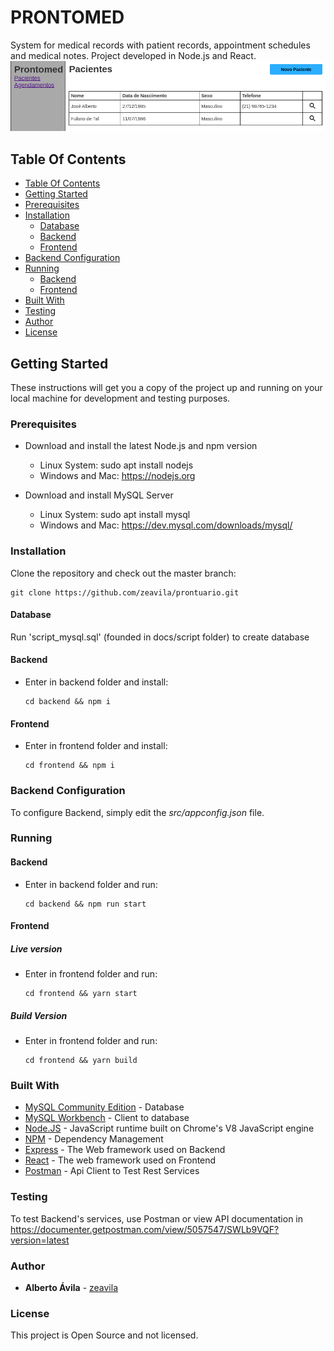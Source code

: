 # PRONTOMED

System for medical records with patient records, appointment schedules and medical notes. Project developed in Node.js and React.
![Screenshot](https://raw.githubusercontent.com/zeavila/prontuario/master/frontend/public/Captura%20de%20Tela_%C3%81rea%20de%20Sele%C3%A7%C3%A3o_20191230001442.png)

## Table Of Contents

- [Table Of Contents](#table-of-contents)
- [Getting Started](#getting-started)
- [Prerequisites](#prerequisites)
- [Installation](#installation)
  - [Database](#database)
  - [Backend](#backend)
  - [Frontend](#frontend)
- [Backend Configuration](#backend-configuration)
- [Running](#running)
  - [Backend](#backend)
  - [Frontend](#frontend)
- [Built With](#built-with)
- [Testing](#testing)
- [Author](#author)
- [License](#license)

## Getting Started

These instructions will get you a copy of the project up and running on your local machine for development and testing purposes.

### Prerequisites

- Download and install the latest Node.js and npm version

  - Linux System: sudo apt install nodejs
  - Windows and Mac: https://nodejs.org

- Download and install MySQL Server
  - Linux System: sudo apt install mysql
  - Windows and Mac: https://dev.mysql.com/downloads/mysql/

### Installation

Clone the repository and check out the master branch:

```
git clone https://github.com/zeavila/prontuario.git
```

#### Database

Run 'script_mysql.sql' (founded in docs/script folder) to create database

#### Backend

- Enter in backend folder and install:

  ```
  cd backend && npm i
  ```

#### Frontend

- Enter in frontend folder and install:

  ```
  cd frontend && npm i
  ```

### Backend Configuration

To configure Backend, simply edit the _src/appconfig.json_ file.

### Running

#### Backend

- Enter in backend folder and run:

  ```
  cd backend && npm run start
  ```

#### Frontend

##### Live version

- Enter in frontend folder and run:

  ```
  cd frontend && yarn start
  ```

##### Build Version

- Enter in frontend folder and run:

  ```
  cd frontend && yarn build
  ```

### Built With

- [MySQL Community Edition](https://www.mysql.com/products/community/) - Database
- [MySQL Workbench](https://dev.mysql.com/downloads/workbench/) - Client to database
- [Node.JS](https://www.nodejs.org/) - JavaScript runtime built on Chrome's V8 JavaScript engine
- [NPM](https://www.npmjs.com/) - Dependency Management
- [Express](https://expressjs.com) - The Web framework used on Backend
- [React](https://reactjs.org/) - The web framework used on Frontend
- [Postman](https://www.getpostman.com/) - Api Client to Test Rest Services

### Testing

To test Backend's services, use Postman or view API documentation in https://documenter.getpostman.com/view/5057547/SWLb9VQF?version=latest

### Author

- **Alberto Ávila** - [zeavila](https://github.com/zeavila)

### License

This project is Open Source and not licensed.
